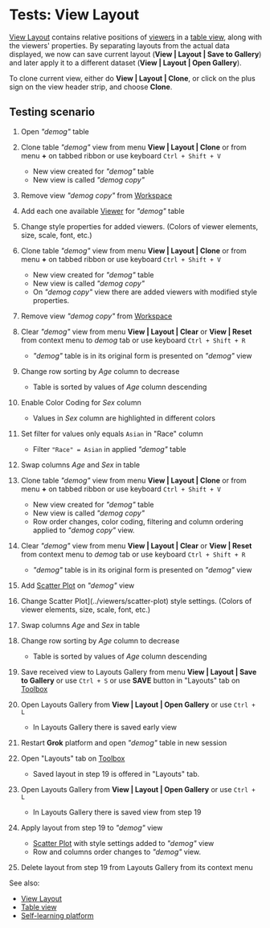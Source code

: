 <!-- TITLE: Tests: View Layout -->
<!-- SUBTITLE: -->

# Tests: View Layout

[View Layout](view-layout.md) contains relative positions of [viewers](../visualize/viewers.md) in a [table view](../overview/table-view.md),
along with the viewers' properties. By separating layouts from the actual data displayed, we now can
save current layout (**View | Layout | Save to Gallery**) and later apply it to a different dataset
(**View | Layout | Open Gallery**). 

To clone current view, either do **View | Layout | Clone**, or click on the plus sign on the view header strip, 
and choose **Clone**.

## Testing scenario

1. Open *"demog"* table

1. Clone table *"demog"* view from menu **View | Layout | Clone** or from menu **+** on tabbed ribbon or use keyboard ```Ctrl + Shift + V```
   * New view created for *"demog"* table 
   * New view is called *"demog copy"*

1. Remove view *"demog copy"* from [Workspace](../overview/workspace.md)

1. Add each one available [Viewer](../visualize/viewers.md) for *"demog"* table 

1. Change style properties for added viewers. (Colors of viewer elements, size, scale, font, etc.)

1. Clone table *"demog"* view from menu **View | Layout | Clone** or from menu **+** on tabbed ribbon or use keyboard ```Ctrl + Shift + V```
   * New view created for *"demog"* table 
   * New view is called *"demog copy"* 
   * On *"demog copy"* view there are added viewers with modified style properties.

1. Remove view *"demog copy"* from [Workspace](../overview/workspace.md)

1. Clear *"demog"* view from menu **View | Layout | Clear** or **View | Reset** from context menu to *demog* tab or use keyboard ```Ctrl + Shift + R```
   * *"demog"* table is in its original form is presented on *"demog"* view
   
1. Change row sorting by *Age* column to decrease
   * Table is sorted by values ​​of *Age* column descending
   
1. Enable Color Coding for *Sex* column
   * Values ​​in *Sex* column are highlighted in different colors

1. Set filter for values ​​only equals ```Asian``` in "Race" column
   * Filter ```"Race" = Asian``` in  applied *"demog"* table
   
1. Swap columns *Age* and *Sex* in table

1. Clone table *"demog"* view from menu **View | Layout | Clone** or from menu **+** on tabbed ribbon or use keyboard ```Ctrl + Shift + V```
   * New view created for *"demog"* table 
   * New view is called *"demog copy"*
   * Row order changes, color coding, filtering and column ordering applied to *"demog copy"* view.

1. Clear *"demog"* view from menu **View | Layout | Clear** or **View | Reset** from context menu to *demog* tab or use keyboard ```Ctrl + Shift + R```
   * *"demog"* table is in its original form is presented on *"demog"* view
  
1. Add [Scatter Plot](../viewers/scatter-plot.md) on *"demog"* view

1. Change Scatter Plot](../viewers/scatter-plot) style settings. (Colors of viewer elements, size, scale, font, etc.)

1. Swap columns *Age* and *Sex* in table

1. Change row sorting by *Age* column to decrease
   * Table is sorted by values ​​of *Age* column descending
   
1. Save received view to Layouts Gallery from menu **View | Layout | Save to Gallery** or use ```Ctrl + S``` or use 
   **SAVE** button in "Layouts" tab on [Toolbox](../overview/toolbox.md)

1. Open Layouts Gallery from **View | Layout | Open Gallery** or use ```Ctrl + L```
   * In Layouts Gallery there is saved early view

1. Restart **Grok** platform and open *"demog"* table in new session

1. Open "Layouts" tab on [Toolbox](../overview/toolbox.md)
   * Saved layout in step 19 is offered in "Layouts" tab.
   
1. Open Layouts Gallery from **View | Layout | Open Gallery** or use ```Ctrl + L```
   * In Layouts Gallery there is saved view from step 19
   
1. Apply layout from step 19 to *"demog"* view
   * [Scatter Plot](../viewers/scatter-plot.md) with style settings added to *"demog"* view
   * Row and columns order changes to *"demog"* view.
   
1. Delete layout from step 19 from Layouts Gallery from its context menu   
   

See also:
* [View Layout](view-layout.md)
* [Table view](../overview/table-view.md)
* [Self-learning platform](../learn/self-learning-platform.md)
